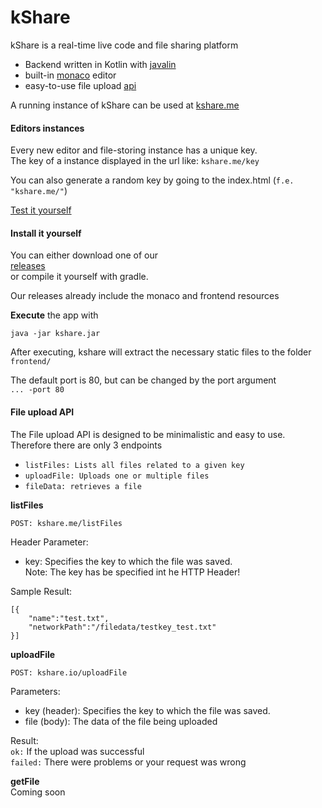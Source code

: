 # kShare
kShare is a real-time live code and file sharing platform

- Backend written in Kotlin with [javalin](javalin.io)
- built-in [monaco](https://microsoft.github.io/monaco-editor/) editor
- easy-to-use file upload [api](link)

A running instance of kShare can be used at [kshare.me](kshare.me)

#### Editors instances

Every new editor and file-storing instance has a unique key. \
The key of a instance displayed in the url like: `kshare.me/key` 

You can also generate a random key by going to the index.html (`f.e. "kshare.me/"`)

[Test it yourself](kshare.me)

#### Install it yourself

You can either download one of our \
[releases](https://github.com/rpanic/kshare/releases) \
or compile it yourself with gradle.

Our releases already include the monaco and frontend resources

**Execute** the app with

`java -jar kshare.jar`
    
After executing, kshare will extract the necessary static files to the folder `frontend/`
    
The default port is 80, but can be changed by the port argument\
`... -port 80`

#### File upload API

The File upload API is designed to be minimalistic and easy to use. \
Therefore there are only 3 endpoints

- `listFiles: Lists all files related to a given key`
- `uploadFile: Uploads one or multiple files`
- `fileData: retrieves a file`

**listFiles**

`POST: kshare.me/listFiles`

Header Parameter: 
- key: Specifies the key to which the file was saved. \
Note: The key has be specified int he HTTP Header!

Sample Result: 
```
[{
    "name":"test.txt",
    "networkPath":"/filedata/testkey_test.txt"
}]
```

**uploadFile**

`POST: kshare.io/uploadFile`

Parameters: 
- key (header): Specifies the key to which the file was saved. 
- file (body): The data of the file being uploaded 

Result: \
`ok:` If the upload was successful \
`failed:` There were problems or your request was wrong

**getFile**\
Coming soon

